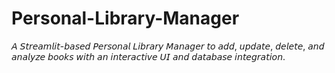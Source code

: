 # Personal-Library-Manager
𝘈 𝘚𝘵𝘳𝘦𝘢𝘮𝘭𝘪𝘵-𝘣𝘢𝘴𝘦𝘥 𝘗𝘦𝘳𝘴𝘰𝘯𝘢𝘭 𝘓𝘪𝘣𝘳𝘢𝘳𝘺 𝘔𝘢𝘯𝘢𝘨𝘦𝘳 𝘵𝘰 𝘢𝘥𝘥, 𝘶𝘱𝘥𝘢𝘵𝘦, 𝘥𝘦𝘭𝘦𝘵𝘦, 𝘢𝘯𝘥 𝘢𝘯𝘢𝘭𝘺𝘻𝘦 𝘣𝘰𝘰𝘬𝘴 𝘸𝘪𝘵𝘩 𝘢𝘯 𝘪𝘯𝘵𝘦𝘳𝘢𝘤𝘵𝘪𝘷𝘦 𝘜𝘐 𝘢𝘯𝘥 𝘥𝘢𝘵𝘢𝘣𝘢𝘴𝘦 𝘪𝘯𝘵𝘦𝘨𝘳𝘢𝘵𝘪𝘰𝘯.
